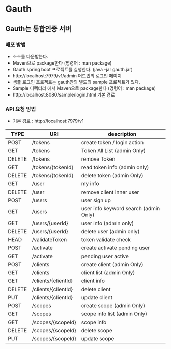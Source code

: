 # Gauth

## Gauth는 통합인증 서버

### 배포 방법

  - 소스를 다운받는다.
  - Maven으로 package한다 (명령어 : man package)
  - Gauth spring boot 프로젝트를 실행한다. (java -jar gauth.jar)
  - http://localhost:7979/v1/admin  어드민의 로그인 페이지
  - 샘플 로그인 프로젝트는 gauth안의 별도의 sample 프로젝트가 있다.
  - Sample 디렉터리 에서 Maven으로 package한다 (명령어 : man package)
  - http://localhost:8080/sample/login.html 기본 경로

### API 요청 방법
- 기본 경로 : http://localhost:7979/v1

| TYPE | URI | description |
| ------ | ------ | ------ |
| POST | /tokens | create token / login action |
| GET | /tokens | Token All List (admin Only) |
| DELETE | /tokens | remove Token |
| GET | /tokens/{tokenId} | read token info (admin only) |
| DELETE | /tokens/{tokenId} | delete token (admin Only) |
| GET | /user | my info |
| DELETE | /user | remove client inner user |
| POST | /users | user sign up |
| GET | /users | user info keyword search (admin Only) |
| GET | /users/{userId} | user info (admin only) |
| DELETE | /users/{userId} | delete user (admin only) |
| HEAD | /validateToken | token validate check |
| POST | /activate | create activate pending user |
| GET | /activate | pending user active |
| POST | /clients | create client (admin Only) |
| GET | /clients | client list (admin Only) |
| GET | /clients/{clientId} | client info |
| DELETE | /clients/{clientId} | delete client |
| PUT | /clients/{clientId} | update client |
| POST | /scopes | create scope (admin Only) |
| GET | /scopes | scope info list (admin Only) |
| GET | /scopes/{scopeId} | scope info |
| DELETE | /scopes/{scopeId} | delete scope |
| PUT | /scopes/{scopeId} | update scope |
